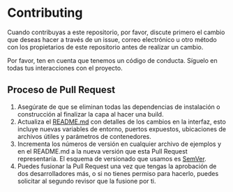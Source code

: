 # Contributing

Cuando contribuyas a este repositorio, por favor, discute primero el cambio que deseas hacer a través de un issue, correo electrónico u otro método con los propietarios de este repositorio antes de realizar un cambio.

Por favor, ten en cuenta que tenemos un código de conducta. Síguelo en todas tus interacciones con el proyecto.

## Proceso de Pull Request

1. Asegúrate de que se eliminan todas las dependencias de instalación o construcción al finalizar la capa al hacer una build.
2. Actualiza el [README.md](../README.md) con detalles de los cambios en la interfaz, esto incluye nuevas variables de entorno, puertos expuestos, ubicaciones de archivos útiles y parámetros de contenedores.
3. Incrementa los números de versión en cualquier archivo de ejemplos y en el README.md a la nueva versión que esta Pull Request representaría. El esquema de versionado que usamos es [SemVer](http://semver.org/).
4. Puedes fusionar la Pull Request una vez que tengas la aprobación de dos desarrolladores más, o si no tienes permiso para hacerlo, puedes solicitar al segundo revisor que la fusione por ti.
